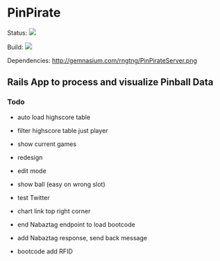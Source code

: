 # PinPirate

Status: ![](http://stillmaintained.com/rngtng/PinPirateServer.png)

Build: ![](http://travis-ci.org/rngtng/PinPirateServer.png)

Dependencies: http://gemnasium.com/rngtng/PinPirateServer.png

## Rails App to process and visualize Pinball Data


### Todo

  * auto load highscore table
  * filter highscore table just player
  * show current games
  * redesign
  * edit mode
  * show ball (easy on wrong slot)
  * test Twitter
  * chart link top right corner


  * end Nabaztag endpoint to load bootcode
  * add Nabaztag response, send back message
  * bootcode add RFID


